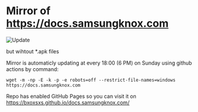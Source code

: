 # Mirror of https://docs.samsungknox.com
![Update](https://byob.yarr.is/BxOxSxS/docs.samsungknox.com/Update)

but wihtout *.apk files

Mirror is automaticly updating at every 18:00 (6 PM) on Sunday using github actions by command:

`wget -m -np -E -k -p -e robots=off --restrict-file-names=windows https://docs.samsungknox.com`

Repo has enabled GitHub Pages so you can visit it on https://bxoxsxs.github.io/docs.samsungknox.com/
